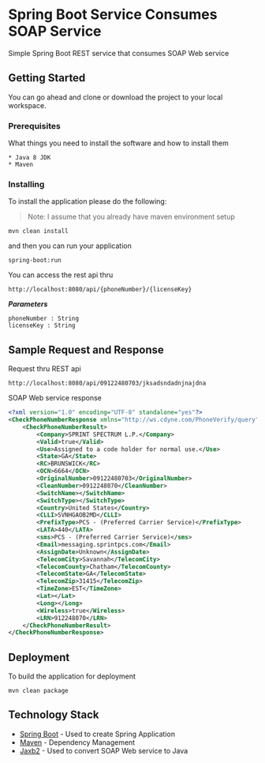 # Spring Boot Service Consumes SOAP Service

Simple Spring Boot REST service that consumes SOAP Web service

## Getting Started

You can go ahead and clone or download the project to your local workspace.

### Prerequisites

What things you need to install the software and how to install them

```
* Java 8 JDK
* Maven
```

### Installing

To install the application please do the following:

> Note: I assume that you already have maven environment setup

```
mvn clean install
```

and then you can run your application

```
spring-boot:run
```

You can access the rest api thru
```
http://localhost:8080/api/{phoneNumber}/{licenseKey}
```

**_Parameters_**
```
phoneNumber : String
licenseKey : String
```

##  Sample Request and Response

Request thru REST api
```
http://localhost:8080/api/09122480703/jksadsndadnjnajdna
```

SOAP Web service response
```xml
<?xml version="1.0" encoding="UTF-8" standalone="yes"?>
<CheckPhoneNumberResponse xmlns="http://ws.cdyne.com/PhoneVerify/query">
    <CheckPhoneNumberResult>
        <Company>SPRINT SPECTRUM L.P.</Company>
        <Valid>true</Valid>
        <Use>Assigned to a code holder for normal use.</Use>
        <State>GA</State>
        <RC>BRUNSWICK</RC>
        <OCN>6664</OCN>
        <OriginalNumber>09122480703</OriginalNumber>
        <CleanNumber>0912248070</CleanNumber>
        <SwitchName></SwitchName>
        <SwitchType></SwitchType>
        <Country>United States</Country>
        <CLLI>SVNHGAOB2MD</CLLI>
        <PrefixType>PCS - (Preferred Carrier Service)</PrefixType>
        <LATA>440</LATA>
        <sms>PCS - (Preferred Carrier Service)</sms>
        <Email>messaging.sprintpcs.com</Email>
        <AssignDate>Unknown</AssignDate>
        <TelecomCity>Savannah</TelecomCity>
        <TelecomCounty>Chatham</TelecomCounty>
        <TelecomState>GA</TelecomState>
        <TelecomZip>31415</TelecomZip>
        <TimeZone>EST</TimeZone>
        <Lat></Lat>
        <Long></Long>
        <Wireless>true</Wireless>
        <LRN>912248070</LRN>
    </CheckPhoneNumberResult>
</CheckPhoneNumberResponse>
```

## Deployment

To build the application for deployment
```
mvn clean package
```

## Technology Stack

* [Spring Boot](https://projects.spring.io/spring-boot/) - Used to create Spring Application
* [Maven](https://maven.apache.org/) - Dependency Management
* [Jaxb2](http://websystique.com/java/jaxb2-tutorial/) - Used to convert SOAP Web service to Java 

